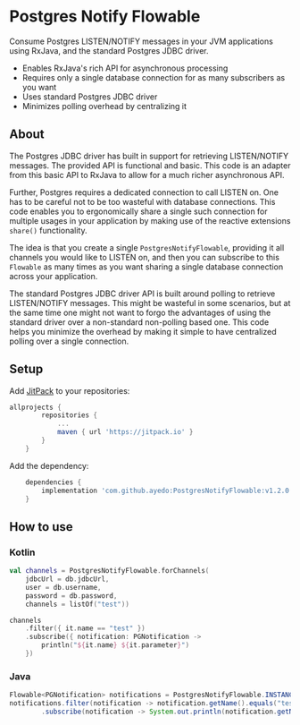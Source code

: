 # Postgres Notify Flowable

Consume Postgres LISTEN/NOTIFY messages in your JVM applications using RxJava, and the standard Postgres JDBC driver.

- Enables RxJava's rich API for asynchronous processing
- Requires only a single database connection for as many subscribers as you want
- Uses standard Postgres JDBC driver
- Minimizes polling overhead by centralizing it

## About

The Postgres JDBC driver has built in support for retrieving LISTEN/NOTIFY messages. The provided API is functional and basic. This code is an adapter from this basic API to RxJava to allow for a much richer asynchronous API.

Further, Postgres requires a dedicated connection to call LISTEN on. One has to be careful not to be too wasteful with database connections.  This code enables you to ergonomically share a single such connection for multiple usages in your application by making use of the reactive extensions `share()` functionality.

The idea is that you create a single `PostgresNotifyFlowable`, providing it all channels you would like to LISTEN on, and then you can subscribe to this `Flowable` as many times as you want sharing a single database connection across your application.

The standard Postgres JDBC driver API is built around polling to retrieve LISTEN/NOTIFY messages. This might be wasteful in some scenarios, but at the same time one might not want to forgo the advantages of using the standard driver over a non-standard non-polling based one. This code helps you minimize the overhead by making it simple to have centralized polling over a single connection.


## Setup

Add [JitPack](https://jitpack.io/) to your repositories:
```groovy
allprojects {
		repositories {
			...
			maven { url 'https://jitpack.io' }
		}
	}
```

Add the dependency:

```groovy
	dependencies {
		implementation 'com.github.ayedo:PostgresNotifyFlowable:v1.2.0'
	}

```

## How to use

### Kotlin
```kotlin
val channels = PostgresNotifyFlowable.forChannels(
    jdbcUrl = db.jdbcUrl,
    user = db.username,
    password = db.password,
    channels = listOf("test"))

channels
    .filter({ it.name == "test" })
    .subscribe({ notification: PGNotification ->
        println("${it.name} ${it.parameter}")
    })
```
### Java
```java
Flowable<PGNotification> notifications = PostgresNotifyFlowable.INSTANCE.forChannels("url", "user", "password", List.of("test"));
notifications.filter(notification -> notification.getName().equals("test"))
        .subscribe(notification -> System.out.println(notification.getName() + " " + notification.getParameter()));
```
